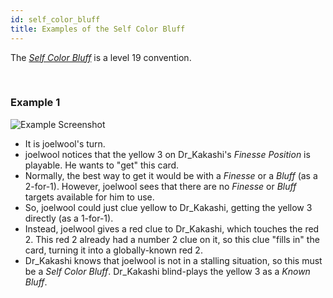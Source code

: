 ```yaml
---
id: self_color_bluff
title: Examples of the Self Color Bluff
---
```


The *[Self Color Bluff](/level_19/special_bluffs.md#self-color-bluffs-scb)* is a level 19 convention.

<br />

### Example 1

![Example Screenshot](/img/examples/self_color_bluff.png)

- It is joelwool's turn.
- joelwool notices that the yellow 3 on Dr_Kakashi's *Finesse Position* is playable. He wants to "get" this card.
- Normally, the best way to get it would be with a *Finesse* or a *Bluff* (as a 2-for-1). However, joelwool sees that there are no *Finesse* or *Bluff* targets available for him to use.
- So, joelwool could just clue yellow to Dr_Kakashi, getting the yellow 3 directly (as a 1-for-1).
- Instead, joelwool gives a red clue to Dr_Kakashi, which touches the red 2. This red 2 already had a number 2 clue on it, so this clue "fills in" the card, turning it into a globally-known red 2.
- Dr_Kakashi knows that joelwool is not in a stalling situation, so this must be a *Self Color Bluff*. Dr_Kakashi blind-plays the yellow 3 as a *Known Bluff*.
